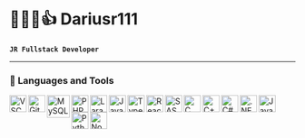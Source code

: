 # 🔋💯🚀👍 Dariusr111

**`JR Fullstack Developer`**

---

### 🧰 Languages and Tools

<a href="https://code.visualstudio.com/" target="_blank" rel="noreferrer"><img align="left" alt="VSCode" width="30px"  src="https://cdn.jsdelivr.net/gh/devicons/devicon/icons/vscode/vscode-original.svg" /></a>

<a href="https://git-scm.com/" target="_blank" rel="noreferrer"><img align="left" alt="Git" width="30px"  src="https://cdn.jsdelivr.net/gh/devicons/devicon/icons/git/git-original.svg" /></a>

<a href="https://www.mysql.com/" target="_blank" rel="noreferrer"><img align="left" alt="MySQL" width="40px" src="https://cdn.jsdelivr.net/gh/devicons/devicon/icons/mysql/mysql-original-wordmark.svg" /></a>

<a href="https://www.php.net/" target="_blank" rel="noreferrer"><img align="left" alt="PHP" width="30px" src="https://cdn.jsdelivr.net/gh/devicons/devicon/icons/php/php-plain.svg" /></a>

<a href="https://www.laravel.com/" target="_blank" rel="noreferrer"><img align="left" alt="Laravel" width="30px" src="https://cdn.jsdelivr.net/gh/devicons/devicon/icons/laravel/laravel-plain.svg" /></a>

<a href="https://developer.mozilla.org/en-US/docs/Web/JavaScript" target="_blank" rel="noreferrer"><img align="left" alt="JavaScript" width="30px" src="https://cdn.jsdelivr.net/gh/devicons/devicon/icons/javascript/javascript-plain.svg" /></a>

<a href="https://www.typescriptlang.org/" target="_blank" rel="noreferrer"><img align="left" alt="TypeScript" width="30px" src="https://cdn.jsdelivr.net/gh/devicons/devicon/icons/typescript/typescript-plain.svg" /></a>

<a href="https://reactjs.org/" target="_blank" rel="noreferrer"><img align="left" alt="React" width="30px" src="https://cdn.jsdelivr.net/gh/devicons/devicon/icons/react/react-original.svg" /></a>

<a href="https://sass-lang.com/" target="_blank" rel="noreferrer"><img align="left" alt="SASS" width="30px" src="https://cdn.jsdelivr.net/gh/devicons/devicon/icons/sass/sass-original.svg" /></a>

<a href="https://www.learn-c.org/" target="_blank" rel="noreferrer"><img align="left" alt="C" width="30px" src="https://cdn.jsdelivr.net/gh/devicons/devicon/icons/c/c-plain.svg" /></a>

<a href="https://cplusplus.com/" target="_blank" rel="noreferrer"><img align="left" alt="C++" width="30px" src="https://cdn.jsdelivr.net/gh/devicons/devicon/icons/cplusplus/cplusplus-plain.svg" /></a>

<a href="https://dotnet.microsoft.com/en-us/languages/csharp/" target="_blank" rel="noreferrer"><img align="left" alt="C#" width="30px" src="https://cdn.jsdelivr.net/gh/devicons/devicon/icons/csharp/csharp-plain.svg" /></a>

<a href="https://dotnet.microsoft.com/en-us/" target="_blank" rel="noreferrer"><img align="left" alt=".NET" width="30px" src="https://cdn.jsdelivr.net/gh/devicons/devicon/icons/dot-net/dot-net-plain.svg" /></a>

<a href="https://java.com/" target="_blank" rel="noreferrer"><img align="left" alt="Java" width="30px" src="https://cdn.jsdelivr.net/gh/devicons/devicon/icons/java/java-plain.svg" /></a>

<a href="https://www.python.org/" target="_blank" rel="noreferrer"><img align="left" alt="Python" width="30px" src="https://cdn.jsdelivr.net/gh/devicons/devicon/icons/python/python-plain.svg" /></a>

<a href="https://nodejs.org/en/" target="_blank" rel="noreferrer"><img align="left" alt="NodeJS" width="30px" src="https://cdn.jsdelivr.net/gh/devicons/devicon/icons/nodejs/nodejs-original.svg" /></a>


